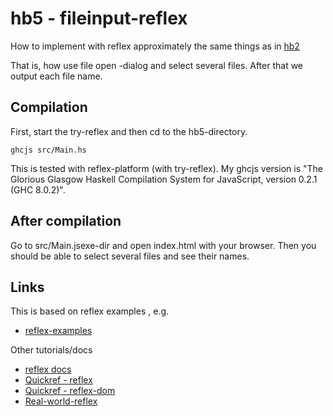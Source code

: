 
# hb5 - fileinput-reflex


How to implement with reflex approximately the same things as in 
[hb2](https://github.com/gspia/half-baked/tree/master/hb2-fileinputs)

That is, how use file open -dialog and select several files. After 
that we output each file name.


## Compilation

First, start the try-reflex and then cd to the hb5-directory.

```
ghcjs src/Main.hs
```

This is tested with reflex-platform (with try-reflex). My ghcjs version
is "The Glorious Glasgow Haskell Compilation System for JavaScript, version 0.2.1 (GHC 8.0.2)".


## After compilation

Go to src/Main.jsexe-dir and open index.html with your browser. Then 
you should be able to select several files and see their names.

## Links

This is based on reflex examples , e.g.

  - [reflex-examples](https://github.com/reflex-frp/reflex-examples)


Other tutorials/docs

  - [reflex docs](http://docs.reflex-frp.org/en/latest/architecture.html)
  - [Quickref - reflex](https://github.com/reflex-frp/reflex/blob/develop/Quickref.md)
  - [Quickref - reflex-dom](https://github.com/reflex-frp/reflex-dom/blob/develop/Quickref.md)
  - [Real-world-reflex](https://github.com/mightybyte/real-world-reflex/blob/master/index.md)


